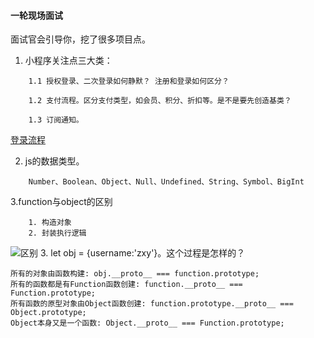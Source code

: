 #### 一轮现场面试
面试官会引导你，挖了很多项目点。
1. 小程序关注点三大类：
```
    1.1 授权登录、二次登录如何静默？ 注册和登录如何区分？

    1.2 支付流程。区分支付类型，如会员、积分、折扣等。是不是要先创造基类？

    1.3 订阅通知。
```
[登录流程](https://developers.weixin.qq.com/miniprogram/dev/framework/open-ability/login.html)
[](https://blog.csdn.net/weixin_39971163/article/details/108529998)  

2. js的数据类型。  
```
    Number、Boolean、Object、Null、Undefined、String、Symbol、BigInt
```
3.function与object的区别
```
    1. 构造对象
    2. 封装执行逻辑

```
![区别](https://img.jbzj.com/file_images/article/201501/201501260945512.jpg)
3. let obj = {username:'zxy'}。这个过程是怎样的？
```
所有的对象由函数构建: obj.__proto__ === function.prototype;
所有的函数都是有Function函数创建: function.__proto__ === Function.prototype;
所有函数的原型对象由Object函数创建: function.prototype.__proto__ === Object.prototype;
Object本身又是一个函数: Object.__proto__ === Function.prototype;
```
  

